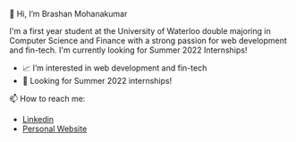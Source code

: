 👋 Hi, I’m Brashan Mohanakumar

I'm a first year student at the University of Waterloo double majoring in Computer Science and Finance with a strong passion for web development and fin-tech. I'm currently looking for Summer 2022 Internships!

- 📈 I’m interested in web development and fin-tech
- 👀 Looking for Summer 2022 internships!

📫 How to reach me:
- <a href="https://www.linkedin.com/in/brashan-mohanakumar" alt="">Linkedin</a>
- <a href="https://brashanm.github.io" alt="">Personal Website</a>

